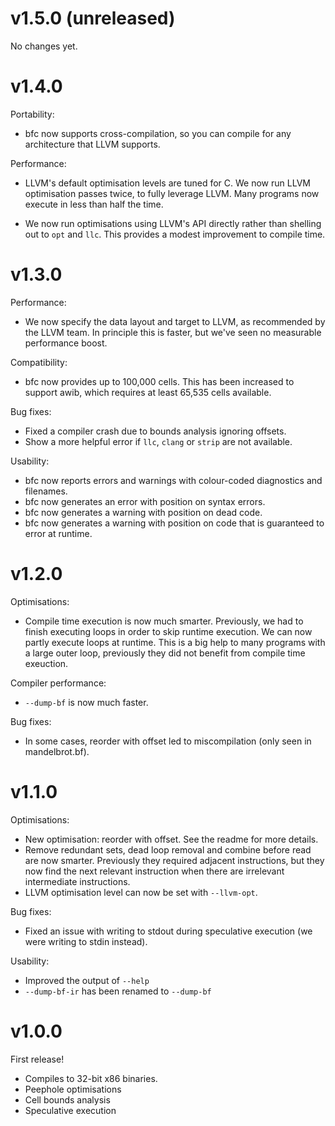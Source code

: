 # v1.5.0 (unreleased)

No changes yet.

# v1.4.0

Portability:

* bfc now supports cross-compilation, so you can compile for any
  architecture that LLVM supports.

Performance:

* LLVM's default optimisation levels are tuned for C. We now run LLVM
  optimisation passes twice, to fully leverage LLVM. Many programs now
  execute in less than half the time.

* We now run optimisations using LLVM's API directly rather than
  shelling out to `opt` and `llc`. This provides a modest improvement
  to compile time.

# v1.3.0

Performance:

* We now specify the data layout and target to LLVM, as recommended
  by the LLVM team. In principle this is faster, but we've seen no
  measurable performance boost.

Compatibility:

* bfc now provides up to 100,000 cells. This has been increased to
  support awib, which requires at least 65,535 cells available.

Bug fixes:

* Fixed a compiler crash due to bounds analysis ignoring offsets.
* Show a more helpful error if `llc`, `clang` or `strip` are not
  available.

Usability:

* bfc now reports errors and warnings with colour-coded diagnostics
  and filenames.
* bfc now generates an error with position on syntax errors.
* bfc now generates a warning with position on dead code.
* bfc now generates a warning with position on code that is guaranteed
  to error at runtime.

# v1.2.0

Optimisations:

* Compile time execution is now much smarter. Previously, we had to
finish executing loops in order to skip runtime execution. We can now
partly execute loops at runtime. This is a big help to many programs
with a large outer loop, previously they did not benefit from compile
time exeuction.

Compiler performance:

* `--dump-bf` is now much faster.

Bug fixes:

* In some cases, reorder with offset led to miscompilation
(only seen in mandelbrot.bf).

# v1.1.0

Optimisations:

* New optimisation: reorder with offset. See the readme for more
  details.
* Remove redundant sets, dead loop removal and combine before read are
  now smarter. Previously they required adjacent instructions, but
  they now find the next relevant instruction when there are
  irrelevant intermediate instructions.
* LLVM optimisation level can now be set with `--llvm-opt`.

Bug fixes:

* Fixed an issue with writing to stdout during speculative execution
  (we were writing to stdin instead).

Usability:

* Improved the output of `--help`
* `--dump-bf-ir` has been renamed to `--dump-bf`

# v1.0.0

First release!

* Compiles to 32-bit x86 binaries.
* Peephole optimisations
* Cell bounds analysis
* Speculative execution
